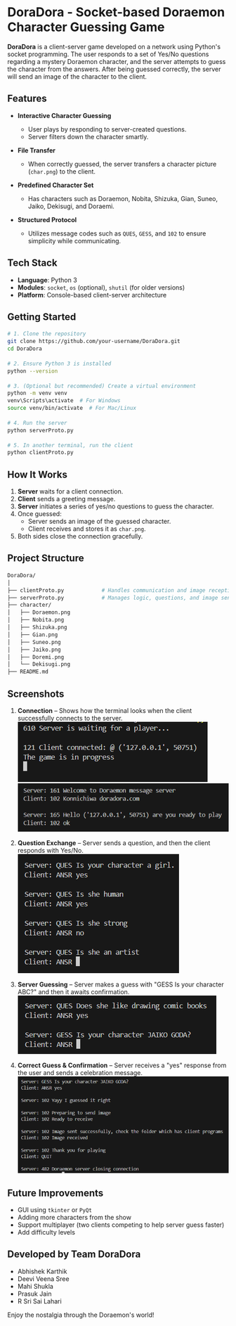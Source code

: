 # DoraDora - Socket-based Doraemon Character Guessing Game

**DoraDora** is a client-server game developed on a network using Python's socket programming. The user responds to a set of Yes/No questions regarding a mystery Doraemon character, and the server attempts to guess the character from the answers. After being guessed correctly, the server will send an image of the character to the client.


## Features

- **Interactive Character Guessing**
    - User plays by responding to server-created questions.
    - Server filters down the character smartly.

- **File Transfer**
    - When correctly guessed, the server transfers a character picture (`char.png`) to the client.

- **Predefined Character Set**
    - Has characters such as Doraemon, Nobita, Shizuka, Gian, Suneo, Jaiko, Dekisugi, and Doraemi.

- **Structured Protocol**
    - Utilizes message codes such as `QUES`, `GESS`, and `102` to ensure simplicity while communicating.


## Tech Stack

- **Language**: Python 3
- **Modules**: `socket`, `os` (optional), `shutil` (for older versions)
- **Platform**: Console-based client-server architecture


## Getting Started

```bash
# 1. Clone the repository
git clone https://github.com/your-username/DoraDora.git
cd DoraDora

# 2. Ensure Python 3 is installed
python --version

# 3. (Optional but recommended) Create a virtual environment
python -m venv venv
venv\Scripts\activate  # For Windows
source venv/bin/activate  # For Mac/Linux

# 4. Run the server
python serverProto.py

# 5. In another terminal, run the client
python clientProto.py
```


## How It Works

1. **Server** waits for a client connection.
2. **Client** sends a greeting message.
3. **Server** initiates a series of yes/no questions to guess the character.
4. Once guessed:
   - Server sends an image of the guessed character.
   - Client receives and stores it as `char.png`.
5. Both sides close the connection gracefully.


## Project Structure

```bash
DoraDora/
│
├── clientProto.py            # Handles communication and image reception
├── serverProto.py            # Manages logic, questions, and image sending
├── character/
│   ├── Doraemon.png
│   ├── Nobita.png
│   ├── Shizuka.png
│   ├── Gian.png
│   ├── Suneo.png
│   ├── Jaiko.png
│   ├── Doremi.png
│   └── Dekisugi.png
├── README.md
```

## Screenshots

1. **Connection** – Shows how the terminal looks when the client successfully connects to the server.  
   ![Server Connected](screenshots/ServerConnected.png)
   ![Client Connected](screenshots/ClientConnected.png)

2. **Question Exchange** – Server sends a question, and then the client responds with Yes/No.
   ![Question Exchange](screenshots/question_exchange.png)

3. **Server Guessing** – Server makes a guess with "GESS Is your character ABC?" and then it awaits confirmation.
   ![Server Guessing](screenshots/server_guessing.png)

4. **Correct Guess & Confirmation** – Server receives a "yes" response from the user and sends a celebration message.  
   ![Correct Guess](screenshots/correct_guess.png)


## Future Improvements

- GUI using `tkinter` or `PyQt`
- Adding more characters from the show
- Support multiplayer (two clients competing to help server guess faster)
- Add difficulty levels


## Developed by Team DoraDora

- Abhishek Karthik
- Deevi Veena Sree
- Mahi Shukla  
- Prasuk Jain
- R Sri Sai Lahari 


Enjoy the nostalgia through the Doraemon's world!
